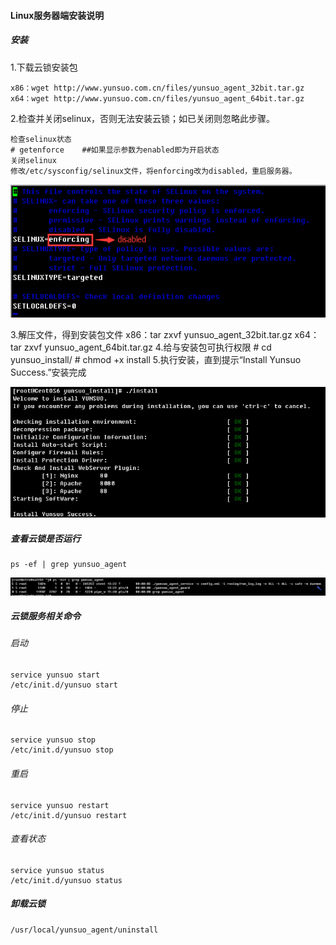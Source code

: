 #### Linux服务器端安装说明
##### 安装

1.下载云锁安装包

    x86：wget http://www.yunsuo.com.cn/files/yunsuo_agent_32bit.tar.gz
    x64：wget http://www.yunsuo.com.cn/files/yunsuo_agent_64bit.tar.gz


2.检查并关闭selinux，否则无法安装云锁；如已关闭则忽略此步骤。

    检查selinux状态
    # getenforce    ##如果显示参数为enabled即为开启状态
    关闭selinux
    修改/etc/sysconfig/selinux文件，将enforcing改为disabled，重启服务器。

![](/assets/Linux_install_1.png)

3.解压文件，得到安装包文件
    x86：tar zxvf yunsuo_agent_32bit.tar.gz
    x64：tar zxvf yunsuo_agent_64bit.tar.gz
4.给与安装包可执行权限
    # cd yunsuo_install/
    # chmod +x install
5.执行安装，直到提示“Install Yunsuo Success.”安装完成

![](/assets/Linux_install_2.png) 

##### 查看云锁是否运行

    ps -ef | grep yunsuo_agent

![](/assets/Linux_install_3.png)

##### 云锁服务相关命令 
###### 启动
    service yunsuo start
    /etc/init.d/yunsuo start
###### 停止
    service yunsuo stop
    /etc/init.d/yunsuo stop 
###### 重启
    service yunsuo restart
    /etc/init.d/yunsuo restart
###### 查看状态
    service yunsuo status
    /etc/init.d/yunsuo status
##### 卸载云锁
    /usr/local/yunsuo_agent/uninstall